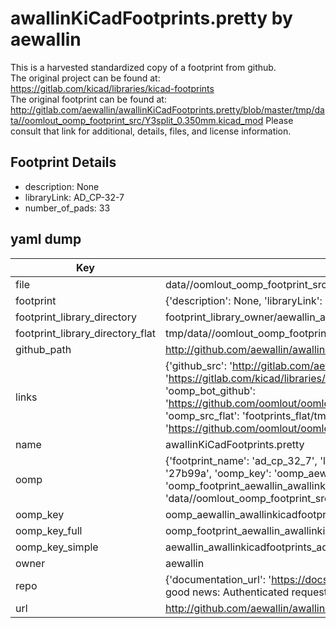 # awallinKiCadFootprints.pretty by aewallin  
This is a harvested standardized copy of a footprint from github.  
The original project can be found at:  
https://gitlab.com/kicad/libraries/kicad-footprints  
The original footprint can be found at:
http://gitlab.com/aewallin/awallinKiCadFootprints.pretty/blob/master/tmp/data//oomlout_oomp_footprint_src/Y3split_0.350mm.kicad_mod
Please consult that link for additional, details, files, and license information.  
## Footprint Details
* description: None  
* libraryLink: AD_CP-32-7  
* number_of_pads: 33  
## yaml dump  
| Key | Value |  
| --- | --- |  
| file | data//oomlout_oomp_footprint_src/awallinKiCadFootprints.pretty/AD_CP-32-7.kicad_mod |  
| footprint | {'description': None, 'libraryLink': 'AD_CP-32-7', 'number_of_pads': 33} |  
| footprint_library_directory | footprint_library_owner/aewallin_awallinKiCadFootprints.pretty |  
| footprint_library_directory_flat | tmp/data//oomlout_oomp_footprint_src/footprints_flat/aewallin_awallinkicadfootprints_ad_cp_32_7/working |  
| github_path | http://github.com/aewallin/awallinKiCadFootprints.pretty/blob/master/tmp/data//oomlout_oomp_footprint_src/AD_CP-32-7.kicad_mod |  
| links | {'github_src': 'http://gitlab.com/aewallin/awallinKiCadFootprints.pretty/blob/master/tmp/data//oomlout_oomp_footprint_src/Y3split_0.350mm.kicad_mod', 'github_src_repo': 'https://gitlab.com/kicad/libraries/kicad-footprints', 'oomp_bot': 'tmp/data//oomlout_oomp_footprint_src/footprints/aewallin_awallinkicadfootprints_ad_cp_32_7/working', 'oomp_bot_github': 'https://github.com/oomlout/oomlout_oomp_footprint_bot/tree/main/tmp/data//oomlout_oomp_footprint_src/footprints/aewallin_awallinkicadfootprints_ad_cp_32_7/working', 'oomp_src_flat': 'footprints_flat/tmp/data//oomlout_oomp_footprint_src/footprints_flat/aewallin_awallinkicadfootprints_ad_cp_32_7/working', 'oomp_src_flat_github': 'https://github.com/oomlout/oomlout_oomp_footprint_src/tree/main/tmp/data//oomlout_oomp_footprint_src/footprints_flat/aewallin_awallinkicadfootprints_ad_cp_32_7/working'} |  
| name | awallinKiCadFootprints.pretty |  
| oomp | {'footprint_name': 'ad_cp_32_7', 'library_name': 'awallinkicadfootprints', 'md5': '27b99a01eb04ffcc51a9c7751e37d9bb', 'md5_10': '27b99a01eb', 'md5_5': '27b99', 'md5_6': '27b99a', 'oomp_key': 'oomp_aewallin_awallinkicadfootprints_ad_cp_32_7', 'oomp_key_extra': 'oomp_footprint_aewallin_awallinkicadfootprints_ad_cp_32_7', 'oomp_key_full': 'oomp_footprint_aewallin_awallinkicadfootprints_ad_cp_32_7_27b99a', 'oomp_key_simple': 'aewallin_awallinkicadfootprints_ad_cp_32_7', 'original_filename': 'data//oomlout_oomp_footprint_src/awallinKiCadFootprints.pretty/AD_CP-32-7.kicad_mod', 'owner_name': 'aewallin'} |  
| oomp_key | oomp_aewallin_awallinkicadfootprints_ad_cp_32_7 |  
| oomp_key_full | oomp_footprint_aewallin_awallinkicadfootprints_ad_cp_32_7 |  
| oomp_key_simple | aewallin_awallinkicadfootprints_ad_cp_32_7 |  
| owner | aewallin |  
| repo | {'documentation_url': 'https://docs.github.com/rest/overview/resources-in-the-rest-api#rate-limiting', 'message': "API rate limit exceeded for 84.66.142.224. (But here's the good news: Authenticated requests get a higher rate limit. Check out the documentation for more details.)"} |  
| url | http://github.com/aewallin/awallinKiCadFootprints.pretty |  

